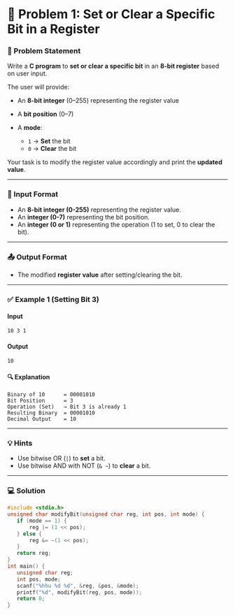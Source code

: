# 🧩 Problem 1: Set or Clear a Specific Bit in a Register

### 📝 Problem Statement

Write a **C program** to **set or clear a specific bit** in an **8-bit register** based on user input.

The user will provide:

* An **8-bit integer** (0–255) representing the register value
* A **bit position** (0–7)
* A **mode**:

  * `1` → **Set** the bit
  * `0` → **Clear** the bit

Your task is to modify the register value accordingly and print the **updated value**.

---

### 🧾 Input Format

- An **8-bit integer (0-255)** representing the register value.
- An **integer (0-7)** representing the bit position.
- An **integer (0 or 1)** representing the operation (1 to set, 0 to clear the bit).

---

### 📤 Output Format

- The modified **register value** after setting/clearing the bit.

---

### ✅ Example  1 (Setting Bit 3)

#### Input

```
10 3 1
```

#### Output

```
10
```

#### 🔍 Explanation

```
Binary of 10      = 00001010
Bit Position      = 3
Operation (Set)   → Bit 3 is already 1
Resulting Binary  = 00001010
Decimal Output    = 10
```

---

### 💡 Hints

* Use bitwise OR (`|`) to **set** a bit.
* Use bitwise AND with NOT (`& ~`) to **clear** a bit.

---
### 💻 Solution 

```c
#include <stdio.h>
unsigned char modifyBit(unsigned char reg, int pos, int mode) {
   if (mode == 1) {
       reg |= (1 << pos);  
   } else {
       reg &= ~(1 << pos);
   }
   return reg;
}
int main() {
   unsigned char reg;
   int pos, mode;
   scanf("%hhu %d %d", &reg, &pos, &mode);
   printf("%d", modifyBit(reg, pos, mode));
   return 0;
}
```

